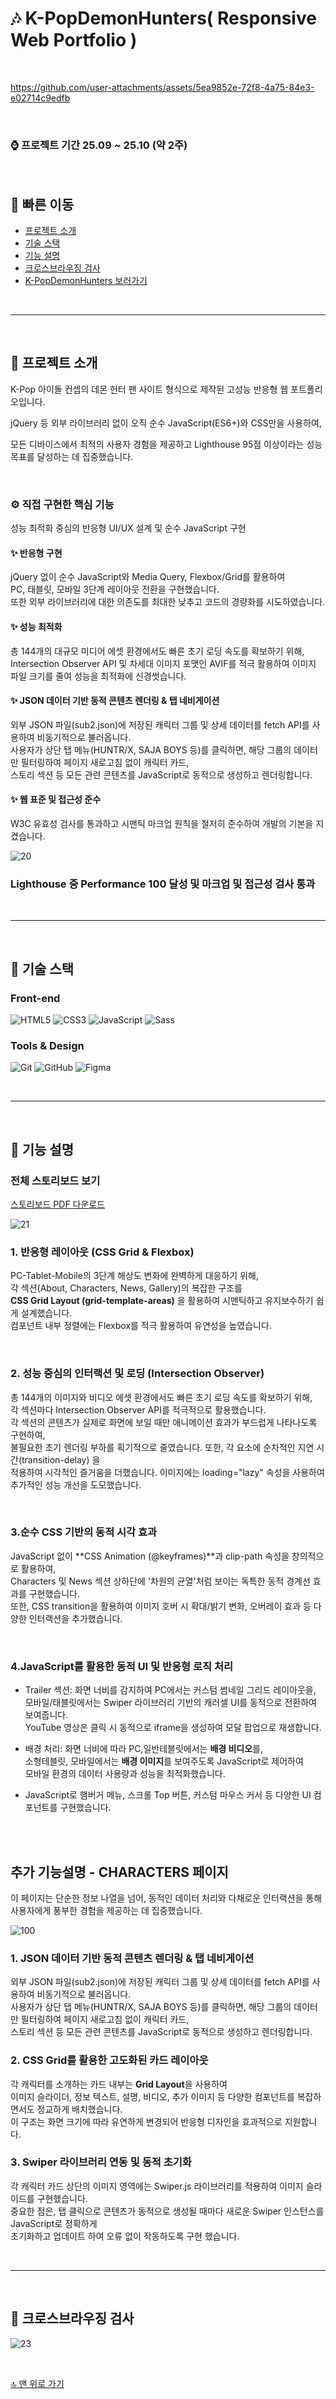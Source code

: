 # 🎶 K-PopDemonHunters( Responsive Web Portfolio )

<br>

https://github.com/user-attachments/assets/5ea9852e-72f8-4a75-84e3-e02714c9edfb

<br>

### ⌚ 프로젝트 기간   25.09 ~ 25.10 (약 2주) 

<br>

## 🧭 빠른 이동

- [프로젝트 소개](#프로젝트-소개)
- [기술 스택](#기술-스택)
- [기능 설명](#기능-설명)
- [크로스브라우징 검사](#크로스브라우징-검사)
- [K-PopDemonHunters 보러가기 ](https://rlaskarb20.mycafe24.com/media/)

<br>
<hr>
<br>

<a name = "프로젝트-소개"></a>
## 📌 프로젝트 소개

K-Pop 아이돌 컨셉의 데몬 헌터 팬 사이트 형식으로 제작된 고성능 반응형 웹 포트폴리오입니다.

jQuery 등 외부 라이브러리 없이 오직 순수 JavaScript(ES6+)와 CSS만을 사용하여, 

모든 디바이스에서 최적의 사용자 경험을 제공하고 Lighthouse 95점 이상이라는 성능 목표를 달성하는 데 집중했습니다.

<br/>

### ⚙️ 직접 구현한 핵심 기능 
성능 최적화 중심의 반응형 UI/UX 설계 및 순수 JavaScript 구현

#### ✨ 반응형 구현
jQuery 없이 순수 JavaScript와 Media Query, Flexbox/Grid를 활용하여 <br> 
PC, 태블릿, 모바일 3단계 레이아웃 전환을 구현했습니다. <br>
또한 외부 라이브러리에 대한 의존도를 최대한 낮추고 코드의 경량화를 시도하였습니다. <br>

#### ✨ 성능 최적화
총 144개의 대규모 미디어 에셋 환경에서도 빠른 초기 로딩 속도를 확보하기 위해, <br> 
Intersection Observer API 및 차세대 이미지 포맷인 AVIF를 적극 활용하여 이미지 파일 크기를 줄여 성능을 최적화에 신경썻습니다. <br>
  
#### ✨ JSON 데이터 기반 동적 콘텐츠 렌더링 & 탭 네비게이션
외부 JSON 파일(sub2.json)에 저장된 캐릭터 그룹 및 상세 데이터를 fetch API를 사용하여 비동기적으로 불러옵니다. <br>
사용자가 상단 탭 메뉴(HUNTR/X, SAJA BOYS 등)를 클릭하면, 해당 그룹의 데이터만 필터링하여 페이지 새로고침 없이 캐릭터 카드,<br>
스토리 섹션 등 모든 관련 콘텐츠를 JavaScript로 동적으로 생성하고 렌더링합니다.<br>
  
#### ✨ 웹 표준 및 접근성 준수
W3C 유효성 검사를 통과하고 시맨틱 마크업 원칙을 철저히 준수하여 개발의 기본을 지켰습니다.

![20](https://github.com/user-attachments/assets/ef7e89a9-ee4d-4a56-b0e6-8d91ab4376b9)

### Lighthouse 중 Performance 100 달성 및 마크업 및 접근성 검사 통과

<br>
<hr>
<br>


<a name = "기술-스택"></a>
## 📌 기술 스택
### Front-end
![HTML5](https://img.shields.io/badge/HTML5-E34F26?style=for-the-badge&logo=html5&logoColor=white)
![CSS3](https://img.shields.io/badge/CSS3-1572B6?style=for-the-badge&logo=css3&logoColor=white)
![JavaScript](https://img.shields.io/badge/JavaScript-F7DF1E?style=for-the-badge&logo=javascript&logoColor=black)
![Sass](https://img.shields.io/badge/Sass-CC6699?style=for-the-badge&logo=sass&logoColor=white)

### Tools & Design
![Git](https://img.shields.io/badge/Git-F05032?style=for-the-badge&logo=git&logoColor=white)
![GitHub](https://img.shields.io/badge/GitHub-181717?style=for-the-badge&logo=github&logoColor=white)
![Figma](https://img.shields.io/badge/Figma-333333?style=for-the-badge&logo=figma&logoColor=white)


<br>
<hr>
<br>


<a name = "기능-설명"></a>
## 📌 기능 설명

### 전체 스토리보드 보기 <br>
[스토리보드 PDF 다운로드](https://github.com/user-attachments/files/23164465/storyboard.pdf)






![21](https://github.com/user-attachments/assets/79b50ffd-62a6-4fce-b034-64d172bfdbf7)

### 1. 반응형 레이아웃 (CSS Grid & Flexbox)
PC-Tablet-Mobile의 3단계 해상도 변화에 완벽하게 대응하기 위해, <br>
각 섹션(About, Characters, News, Gallery)의 복잡한 구조를 <br>
**CSS Grid Layout (grid-template-areas)** 을 활용하여 시맨틱하고 유지보수하기 쉽게 설계했습니다. <br>
컴포넌트 내부 정렬에는 Flexbox를 적극 활용하여 유연성을 높였습니다. <br>

<br>

### 2. 성능 중심의 인터랙션 및 로딩 (Intersection Observer)
총 144개의 이미지와 비디오 에셋 환경에서도 빠른 초기 로딩 속도를 확보하기 위해,  <br>
각 섹션마다 Intersection Observer API를 적극적으로 활용했습니다. <br>
각 섹션의 콘텐츠가 실제로 화면에 보일 때만 애니메이션 효과가 부드럽게 나타나도록 구현하여, <br>
불필요한 초기 렌더링 부하를 획기적으로 줄였습니다. 또한, 각 요소에 순차적인 지연 시간(transition-delay) 을 <br>
적용하여 시각적인 즐거움을 더했습니다. 이미지에는 loading="lazy" 속성을 사용하여 추가적인 성능 개선을 도모했습니다. <br>

<br>

### 3.순수 CSS 기반의 동적 시각 효과
JavaScript 없이 **CSS Animation (@keyframes)**과 clip-path 속성을 창의적으로 활용하여,  <br>
Characters 및 News 섹션 상하단에 '차원의 균열'처럼 보이는 독특한 동적 경계선 효과를 구현했습니다.  <br>
또한, CSS transition을 활용하여 이미지 호버 시 확대/밝기 변화, 오버레이 효과 등 다양한 인터랙션을 추가했습니다. <br>

<br>
  
### 4.JavaScript를 활용한 동적 UI 및 반응형 로직 처리
- Trailer 섹션: 화면 너비를 감지하여 PC에서는 커스텀 썸네일 그리드 레이아웃을, <br>
모바일/태블릿에서는 Swiper 라이브러리 기반의 캐러셀 UI를 동적으로 전환하여 보여줍니다. <br>
YouTube 영상은 클릭 시 동적으로 iframe을 생성하여 모달 팝업으로 재생합니다. <br>

- 배경 처리: 화면 너비에 따라 PC,일반테블릿에서는 **배경 비디오**를, <br>
  소형테블릿, 모바일에서는 **배경 이미지**를 보여주도록 JavaScript로 제어하여 <br> 
  모바일 환경의 데이터 사용량과 성능을 최적화했습니다. <br>
  
- JavaScript로 햄버거 메뉴, 스크롤 Top 버튼, 커스텀 마우스 커서 등 다양한 UI 컴포넌트를 구현했습니다.
  
<br>




<br> 

## 추가 기능설명 - CHARACTERS 페이지
이 페이지는 단순한 정보 나열을 넘어, 동적인 데이터 처리와 다채로운 인터랙션을 통해 사용자에게 풍부한 경험을 제공하는 데 집중했습니다. <br>


![100](https://github.com/user-attachments/assets/400a491e-f7d3-4176-b0ed-87dfbe9e336d)


### 1. JSON 데이터 기반 동적 콘텐츠 렌더링 & 탭 네비게이션
외부 JSON 파일(sub2.json)에 저장된 캐릭터 그룹 및 상세 데이터를 fetch API를 사용하여 비동기적으로 불러옵니다. <br>
사용자가 상단 탭 메뉴(HUNTR/X, SAJA BOYS 등)를 클릭하면, 해당 그룹의 데이터만 필터링하여 페이지 새로고침 없이 캐릭터 카드, <br>
스토리 섹션 등 모든 관련 콘텐츠를 JavaScript로 동적으로 생성하고 렌더링합니다. <br>

### 2. CSS Grid를 활용한 고도화된 카드 레이아웃
각 캐릭터를 소개하는 카드 내부는 **Grid Layout**을 사용하여  <br>
이미지 슬라이더, 정보 텍스트, 설명, 비디오, 추가 이미지 등 다양한 컴포넌트를 복잡하면서도 정교하게 배치했습니다. <br>
이 구조는 화면 크기에 따라 유연하게 변경되어 반응형 디자인을 효과적으로 지원합니다. <br>

### 3. Swiper 라이브러리 연동 및 동적 초기화
각 캐릭터 카드 상단의 이미지 영역에는 Swiper.js 라이브러리를 적용하여 이미지 슬라이드를 구현했습니다. <br>
중요한 점은, 탭 클릭으로 콘텐츠가 동적으로 생성될 때마다 새로운 Swiper 인스턴스를 JavaScript로 정확하게 <br>
초기화하고 업데이트 하여 오류 없이 작동하도록 구현 했습니다. 



<br>
<hr>
<br>


<a name = "크로스브라우징-검사"></a>
## 📌 크로스브라우징 검사
![23](https://github.com/user-attachments/assets/aa6c0e99-d379-4536-a58e-16f0febfd0de)


<br>

[🔝 맨 위로 가기](#top)

<br>
<br>
